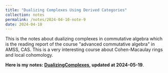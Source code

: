 ```yaml
---
title: "Dualizing Complexes Using Derived Categories"
collection: notes
permalink: /notes/2024-04-10-note-9
date: 2024-04-10
---
```

This is the notes about dualizing complexes in commutative algebra which is the reading report of the course "advanced commutative algebra" in AMSS, CAS.
This is a very interesting course about Cohen-Macaulay rings and local cohomology.

**Here is my notes: [DualizingComplexes](https://dvlxlwz.github.io/files/HigherCA.pdf), updated at 2024-05-19**.

